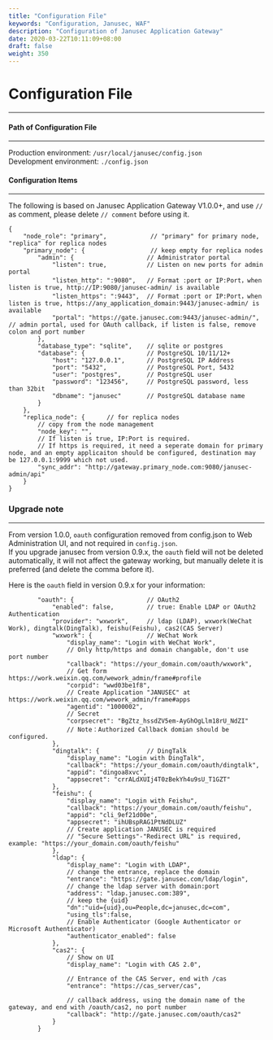 ```yaml
---
title: "Configuration File"
keywords: "Configuration, Janusec, WAF"
description: "Configuration of Janusec Application Gateway"
date: 2020-03-22T10:11:09+08:00
draft: false
weight: 350
---
```


# Configuration File
----

#### Path of Configuration File
----
Production environment:  `/usr/local/janusec/config.json`  
Development environment: `./config.json`

#### Configuration Items
----

The following is based on Janusec Application Gateway V1.0.0+, and use `//` as comment, please delete `// comment` before using it.

```
{
    "node_role": "primary",            // "primary" for primary node, "replica" for replica nodes
    "primary_node": {                  // keep empty for replica nodes
        "admin": {                    // Administrator portal
            "listen": true,           // Listen on new ports for admin portal
            "listen_http": ":9080",   // Format :port or IP:Port，when listen is true, http://IP:9080/janusec-admin/ is available
            "listen_https": ":9443",  // Format :port or IP:Port，when listen is true, https://any_application_domain:9443/janusec-admin/ is available
            "portal": "https://gate.janusec.com:9443/janusec-admin/",   // admin portal, used for OAuth callback, if listen is false, remove colon and port number
        },
		"database_type": "sqlite",    // sqlite or postgres
        "database": {                 // PostgreSQL 10/11/12+
            "host": "127.0.0.1",      // PostgreSQL IP Address
            "port": "5432",           // PostgreSQL Port, 5432
            "user": "postgres",       // PostgreSQL user
            "password": "123456",     // PostgreSQL password, less than 32bit
            "dbname": "janusec"       // PostgreSQL database name
        }
    },
    "replica_node": {      // for replica nodes
        // copy from the node management
        "node_key": "",  
        // If listen is true, IP:Port is required.
        // If https is required, it need a seperate domain for primary node, and an empty applicaiton should be configured, destination may be 127.0.0.1:9999 which not used.
        "sync_addr": "http://gateway.primary_node.com:9080/janusec-admin/api"
    }
}
```


### Upgrade note
---
From version 1.0.0, `oauth` configuration removed from config.json to Web Administration UI, and not required in `config.json`.   
If you upgrade janusec from version 0.9.x, the `oauth` field will not be deleted automatically, it will not affect the gateway working, but manually delete it is preferred (and delete the comma before it).   

Here is the `oauth` field in version 0.9.x for your information:  

```
        "oauth": {                    // OAuth2
            "enabled": false,         // true: Enable LDAP or OAuth2 Authentication
            "provider": "wxwork",     // ldap (LDAP), wxwork(WeChat Work), dingtalk(DingTalk), feishu(Feishu), cas2(CAS Server)
            "wxwork": {               // WeChat Work
                "display_name": "Login with WeChat Work",     
                // Only http/https and domain changable, don't use port number
                "callback": "https://your_domain.com/oauth/wxwork",  
                // Get form https://work.weixin.qq.com/wework_admin/frame#profile
                "corpid": "wwd03be1f8",  
                // Create Application "JANUSEC" at https://work.weixin.qq.com/wework_admin/frame#apps 
                "agentid": "1000002",  
                // Secret                             
                "corpsecret": "BgZtz_hssdZV5em-AyGhOgLlm18rU_NdZI"  
                // Note：Authorized Callback domian should be configured. 
            },
            "dingtalk": {             // DingTalk
                "display_name": "Login with DingTalk", 
                "callback": "https://your_domain.com/oauth/dingtalk", 
                "appid": "dingoa8xvc",
                "appsecret": "crrALdXUIj4T0zBekYh4u9sU_T1GZT"
            },
            "feishu": {
                "display_name": "Login with Feishu",
                "callback": "https://your_domain.com/oauth/feishu",
                "appid": "cli_9ef21d00e",
                "appsecret": "ihUBspRAG1PtNdDLUZ"
                // Create application JANUSEC is required
                // "Secure Settings"-"Redirect URL" is required, example: "https://your_domain.com/oauth/feishu" 
            },
            "ldap": {
                "display_name": "Login with LDAP",
                // change the entrance, replace the domain
                "entrance": "https://gate.janusec.com/ldap/login",
                // change the ldap server with domain:port  
                "address": "ldap.janusec.com:389",
                // keep the {uid}
                "dn":"uid={uid},ou=People,dc=janusec,dc=com",
                "using_tls":false,
                // Enable Authenticator (Google Authenticator or Microsoft Authenticator)
                "authenticator_enabled": false
            },
            "cas2": {
                // Show on UI
                "display_name": "Login with CAS 2.0",

                // Entrance of the CAS Server, end with /cas   
                "entrance": "https://cas_server/cas",

                // callback address, using the domain name of the gateway, and end with /oauth/cas2, no port number
                "callback": "http://gate.janusec.com/oauth/cas2"
            }
        }
```
